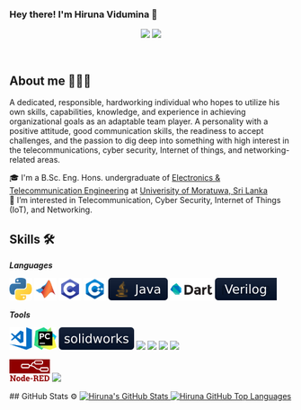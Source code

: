 ### Hey there! I'm Hiruna Vidumina 👋

<p align="center">
    <a href="https://twitter.com/@hiru__vidu"><img src="https://img.shields.io/badge/-Twitter-2D2B55?style=flat-square&logo=twitter&logoColor=white"/></a>
    <a href="https://linkedin.com/in/hiruna-vidumina"><img src="https://img.shields.io/badge/-LinkedIn-2D2B55?style=flat-square&logo=linkedin&logoColor=white"/></a>
</p>
<br/>

## About me 👨🏻‍💻

A dedicated, responsible, hardworking individual who hopes to utilize his own skills, capabilities, knowledge, and experience in achieving organizational goals as an adaptable team player. A personality with a positive attitude, good communication skills, the readiness to accept challenges, and the passion to dig deep into something with high interest in the telecommunications, cyber security, Internet of things, and networking-related areas.

🎓 I'm a B.Sc. Eng. Hons. undergraduate of [Electronics & Telecommunication Engineering](https://ent.uom.lk/) at [Univerisity of Moratuwa, Sri Lanka](https://uom.lk/)<br/>
👀 I’m interested in Telecommunication, Cyber Security, Internet of Things (IoT), and Networking.<br/>

## Skills 🛠

***Languages***

<p> 
<code><img height="40" src="https://github.com/hiruna-vidumina/hiruna-vidumina/blob/main/Logos/python.svg"></code>
<code><img height="40" src="https://github.com/hiruna-vidumina/hiruna-vidumina/blob/main/Logos/matlab.svg"></code>
<code><img height="40" src="https://github.com/hiruna-vidumina/hiruna-vidumina/blob/main/Logos/c.svg"></code>
<code><img height="40" src="https://github.com/hiruna-vidumina/hiruna-vidumina/blob/main/Logos/cPlusPlus.svg"></code>
<code><img height="40" src="https://github.com/hiruna-vidumina/hiruna-vidumina/blob/main/Logos/JavaSM.svg"></code>
<code><img height="40" src="https://github.com/hiruna-vidumina/hiruna-vidumina/blob/main/Logos/dart.png"></code>
<code><img height="40" src="https://github.com/hiruna-vidumina/hiruna-vidumina/blob/main/Logos/verilogSM.svg"></code>
</p>

***Tools***

<p>
<code><img height="40" src="https://github.com/hiruna-vidumina/hiruna-vidumina/blob/main/Logos/visualStudioCode.svg"></code>
<code><img height="40" src="https://github.com/hiruna-vidumina/hiruna-vidumina/blob/main/Logos/pycharm.svg"></code>
<code><img height="40" src="https://github.com/hiruna-vidumina/hiruna-vidumina/blob/main/Logos/solidworksSM.svg"></code>
<code><img height="40" src="https://banner2.cleanpng.com/20180328/ezw/kisspng-solidworks-computer-aided-design-3d-computer-graph-work-5abb8876c7bd12.1780632115222396068181.jpg"></code>
<code><img height="40" src="https://upload.wikimedia.org/wikipedia/commons/f/f3/Altium_Designer_logo.png"></code>
<code><img height="40" src="https://blog.digilentinc.com/wp-content/uploads/2015/01/184_multisim_app_icon_ill.png"></code>
<code><img height="40" src="https://banner2.cleanpng.com/20180328/ezw/kisspng-solidworks-computer-aided-design-3d-computer-graph-work-5abb8876c7bd12.1780632115222396068181.jpg"></code>

<code><img height="40" src="https://github.com/hiruna-vidumina/hiruna-vidumina/blob/main/Logos/NodeRedLogo.png"></code>
<code><img height="40" src="https://upload.wikimedia.org/wikipedia/commons/e/e0/Git-logo.svg"></code>
</p>
## GitHub Stats ⚙️

<a href="https://github.com/hiruna-vidumina">
  <img height="180em" src="https://github-readme-stats.vercel.app/api?username=hiruna-vidumina&show_icons=true&theme=vue-dark&count_private=true" alt="Hiruna's GitHub Stats" />
  <img height="180em" src="https://github-readme-stats.vercel.app/api/top-langs/?username=hiruna-vidumina&theme=vue-dark&layout=compact" 
    alt="Hiruna GitHub Top Languages" />
</a>
